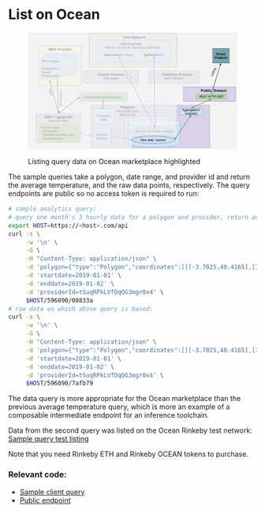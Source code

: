 # List on Ocean

<figure><img src="../../.gitbook/assets/list.png" alt=""><figcaption><p>Listing query data on Ocean marketplace highlighted</p></figcaption></figure>



The sample queries take a polygon, date range, and provider id and return the average temperature, and the raw data points, respectively. The query endpoints are public so no access token is required to run:

```bash
# sample analytics query:
# query one month's 3 hourly data for a polygon and provider, return average temperature.
export HOST=https://<host>.com/api
curl -s \
     -w '\n' \
     -G \
     -H "Content-Type: application/json" \
     -d 'polygon={"type":"Polygon","coordinates":[[[-3.7025,40.4165],[3,60],[6,90],[-3.7025,40.4165]]]}' \
     -d 'startdate=2019-01-01' \
     -d 'enddate=2019-01-02' \
     -d 'providerId=tSuqRPkLVfDqQG3mgr0x4' \
     $HOST/596090/00833a
# raw data on which above query is based:
curl -s \
     -w '\n' \
     -G \
     -H "Content-Type: application/json" \
     -d 'polygon={"type":"Polygon","coordinates":[[[-3.7025,40.4165],[3,60],[6,90],[-3.7025,40.4165]]]}' \
     -d 'startdate=2019-01-01' \
     -d 'enddate=2019-01-02' \
     -d 'providerId=tSuqRPkLVfDqQG3mgr0x4' \
     $HOST/596090/7afb79
```

The data query is more appropriate for the Ocean marketplace than the previous average temperature query, which is more an example of a composable intermediate endpoint for an inference toolchain.

Data from the second query was listed on the Ocean Rinkeby test network: [Sample query test listing](https://market.oceanprotocol.com/asset/did:op:6408cb610c9efec38055ccbcaa4dfd6a2e4ff03e95bbf202e4b612a88ac025a5)&#x20;

Note that you need Rinkeby ETH and Rinkeby OCEAN tokens to purchase.

### Relevant code:

* [Sample client query](https://github.com/MRV-Studio/openmrv-server/blob/main/src/test/avg.query.ts)
* [Public endpoint](https://github.com/MRV-Studio/openmrv-server/blob/main/src/controller/public.controller.ts)
